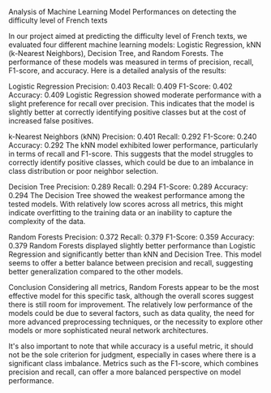 Analysis of Machine Learning Model Performances on detecting the difficulty level of French texts

In our project aimed at predicting the difficulty level of French texts, we evaluated four different machine learning models: Logistic Regression, kNN (k-Nearest Neighbors), Decision Tree, and Random Forests. The performance of these models was measured in terms of precision, recall, F1-score, and accuracy. Here is a detailed analysis of the results:

Logistic Regression
Precision: 0.403
Recall: 0.409
F1-Score: 0.402
Accuracy: 0.409
Logistic Regression showed moderate performance with a slight preference for recall over precision. This indicates that the model is slightly better at correctly identifying positive classes but at the cost of increased false positives.

k-Nearest Neighbors (kNN)
Precision: 0.401
Recall: 0.292
F1-Score: 0.240
Accuracy: 0.292
The kNN model exhibited lower performance, particularly in terms of recall and F1-score. This suggests that the model struggles to correctly identify positive classes, which could be due to an imbalance in class distribution or poor neighbor selection.

Decision Tree
Precision: 0.289
Recall: 0.294
F1-Score: 0.289
Accuracy: 0.294
The Decision Tree showed the weakest performance among the tested models. With relatively low scores across all metrics, this might indicate overfitting to the training data or an inability to capture the complexity of the data.

Random Forests
Precision: 0.372
Recall: 0.379
F1-Score: 0.359
Accuracy: 0.379
Random Forests displayed slightly better performance than Logistic Regression and significantly better than kNN and Decision Tree. This model seems to offer a better balance between precision and recall, suggesting better generalization compared to the other models.

Conclusion
Considering all metrics, Random Forests appear to be the most effective model for this specific task, although the overall scores suggest there is still room for improvement. The relatively low performance of the models could be due to several factors, such as data quality, the need for more advanced preprocessing techniques, or the necessity to explore other models or more sophisticated neural network architectures.

It's also important to note that while accuracy is a useful metric, it should not be the sole criterion for judgment, especially in cases where there is a significant class imbalance. Metrics such as the F1-score, which combines precision and recall, can offer a more balanced perspective on model performance.
